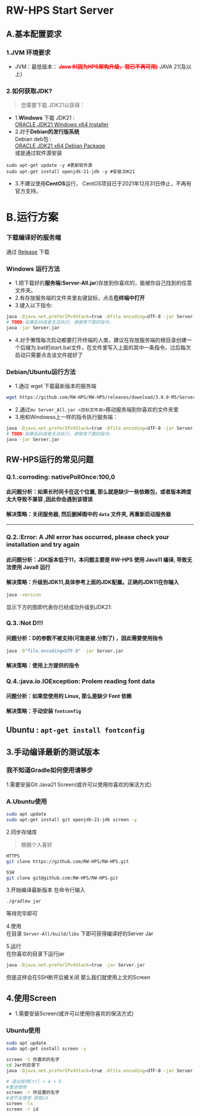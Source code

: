 # RW-HPS Start Server

## A.基本配置要求

### 1.JVM 环境要求

- JVM：最低版本：<font style="color:red;font-weight:bold"> ~~Java 8(因为HPS架构升级，现已不再可用)~~</font> JAVA 21(及以上)

### 2.如何获取JDK?

> 您需要下载 JDK21以获得：

- 1.**Windows** 下载 JDK21 : </br> [ORACLE JDK21 Windows x64 Installer](https://download.oracle.com/java/21/archive/jdk-21.0.2_windows-x64_bin.exe)
- 2.对于**Debian的发行版系统** </br>
Debian deb包 : </br> [ORACLE JDK21 x64 Debian Package](https://download.oracle.com/java/21/archive/jdk-21.0.2_linux-x64_bin.deb) </br> 或是通过软件源安装 </br>

```
sudo apt-get update -y #更新软件源
sudo apt-get install openjdk-21-jdk -y #安装JDK21
```

- 3.不建议使用**CentOS**运行， CentOS项目已于2021年12月31日停止，不再有官方支持。

# B.运行方案

### 下载编译好的服务端

通过 [Release](https://github.com/RW-HPS/RW-HPS/releases) 下载

### Windows 运行方法

- 1.把下载好的**服务端**(**Server-All.jar**)存放到你喜欢的，能被你自己找到的任意文件夹。
- 2.有存放服务端的文件夹里右键鼠标，点击**在终端中打开**
- 3.键入以下指令:

```bash
java -Djava.net.preferIPv4Stack=true -Dfile.encoding=UTF-8 -jar Server.jar
# TODO:如果乱码或者无法执行，请使用下面的指令。
java -jar Server.jar
```

- 4.对于懒惰每次启动都要打开终端的人类，建议在存放服务端的根目录创建一个后缀为.bat的start.bat文件，在文件里写入上面的其中一条指令，过后每次启动只需要点击该文件就好了

### Debian/Ubuntu运行方法

- 1.通过 wget 下载最新版本的服务端

```bash
wget https://github.com/RW-HPS/RW-HPS/releases/download/3.0.0-M5/Server-All.jar
```

- 2.通过`mv Server_All.jar <目标文件夹>`移动服务端到你喜欢的文件夹里
- 3.用和Windowss上一样的指令执行服务端：

```bash
java -Djava.net.preferIPv4Stack=true -Dfile.encoding=UTF-8 -jar Server.jar
# TODO:如果乱码或者无法执行，请使用下面的指令。
java -jar Server.jar
```

## RW-HPS运行的常见问题

### Q.1.:**corroding: nativePollOnce:100,0**

#### 此问题分析：如果长时间卡在这个位置, 那么就是缺少一些依赖包，或者版本跨度太大导致不兼容 ,因此你会遇到该错误

#### 解决策略：关闭服务器, 然后删掉图中的 `data` 文件夹, 再重新启动服务器

---

### Q.2.:**Error: A JNI error has occurred, please check your installation and try again**

#### 此问题分析：JDK版本低于11，本问题主要是 RW-HPS 使用 Java11 编译, 导致无法使用 Java8 运行

#### 解决策略：升级到JDK11,具体参考上面的JDK配置。正确的JDK11在你输入

```bash
java -version
```

显示下方的图即代表你已经成功升级到JDK21:

### Q.3.:**Not D!!!**

#### 问题分析：D的参数不被支持(可能是被.分割了) ，因此需要使用指令

```bash
java -D"file.encoding=UTF-8" -jar Server.jar
```

#### 解决策略：使用上方提供的指令

### Q.4.:**java.io.IOException: Prolem reading font data**

#### 问题分析：如果您使用的 Linux, 那么是缺少 Font 依赖

#### 解决策略：手动安装 `fontconfig`
  
**Ubuntu** : ```apt-get install fontconfig```
---

## 3.手动编译最新的测试版本

### 我不知道Gradle如何使用请移步

1.需要安装Git Java21 Screen(或许可以使用你喜欢的保活方式)

### A.Ubuntu使用

```bash  
sudo apt update
sudo apt-get install git openjdk-21-jdk screen -y  
```

2.同步存储库
> 根据个人喜好

```bash
HTTPS  
git clone https://github.com/RW-HPS/RW-HPS.git
```

```bash  
SSH
git clone git@github.com:RW-HPS/RW-HPS.git  
```

3.开始编译最新版本
在命令行输入

```bash
./gradlew jar
```

等待完毕即可

4.使用  
在目录 `Server-All/build/libs` 下即可获得编译好的Server Jar

5.运行  
在你喜欢的目录下运行jar

```bash
java -Djava.net.preferIPv4Stack=true -jar Server.jar
```

但是这样会在SSH断开后被关闭 那么我们就使用上文的Screen

## 4.使用Screen

- 1.需要安装Screen(或许可以使用你喜欢的保活方式)

### Ubuntu使用

```bash  
sudo apt update
sudo apt-get install screen -y  
```

```bash
screen -S 你喜欢的名字
cd Jar的目录下
java -Djava.net.preferIPv4Stack=true -Dfile.encoding=UTF-8 -jar Server.jar

# 退出使用Ctrl + A + D
#重进使用
screen -r 你设置的名字
#进不去使用 获取id
screen -ls
screen -r id
```
